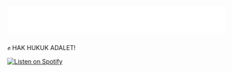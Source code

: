 <h1 align="center">
  <img src="https://github.com/KahlerYasla/KahlerYasla/blob/main/name.svg" alt="Your Name" />
</h1>

<p align="center">
  <p>✊ HAK HUKUK ADALET!</p>
  <a href="https://open.spotify.com/track/4JqP7JwWNG8I7xY40E6IWh">
    <img src="https://img.shields.io/badge/Listen%20on-Spotify-1DB954?style=for-the-badge&logo=spotify&logoColor=white" alt="Listen on Spotify" />
  </a>
</p>
